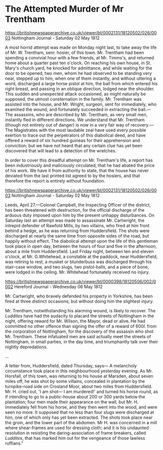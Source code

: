 # The Attempted Murder of Mr Trentham


https://britishnewspaperarchive.co.uk/viewer/bl/0002131/18120502/026/0003
Nottingham Journal - Saturday 02 May 1812

A most horrid attempt was made on Monday night last, to take away the life of Mr. W. Trentham, senr. hosier, of this town. Mr. Trentham had been spending a convivial hour with a few friends, at Mr. Timms's, and returned home about a quarter past ten o'clock. On reaching his own house, in St. Mary's church yard, he knocked for admittance, and while waiting for the door to be opened, two men, whom he had observed to be standing very near, stepped up to him, when one of them instantly, and without uttering a word, discharged a large horse pistol at him, the ball from which entered his right breast, and passing in an oblique direction, lodged near the shoulder. This sudden and unexpected attack occasioned, as might naturally be supposed, the utmost consternation in the family. Mr. Trentham was assisted into the house, and Mr. Wright, surgeon, sent for immediately, who examined the wound, and fortunately succeeded in extracting the ball.—The assassins, who are described by Mr. Trentham, as very small men, instantly fled in different directions. We understand that Mr. Trentham (though not entirely out of danger) is now in a very fair way of recovery.—The Magistrates with the most laudable zeal have used every possible exertion to trace out the perpetrators of this diabolical deed, and have offered a reward of six hundred guineas for their apprehension and conviction; but we have not heard that any certain clue has yet been discovered that will lead to a detection of the wretches.

In order to cover this dreadful attempt on Mr. Trentham's life, a report has been industriously and maliciously circulated, that he had abated the price of his work. We have it from authority to state, that the house has never deviated from the last printed list agreed to by the hosiers, and that therefore the report is entirely without foundation.



https://britishnewspaperarchive.co.uk/viewer/bl/0002131/18120502/026/0003
Nottingham Journal - Saturday 02 May 1812

Leeds, April 27.—Colonel Campbell, the Inspecting Officer of the district, has been threatened with destruction, for the official discharge of the arduous duty imposed upon him by the present unhappy disturbances. On Saturday last an attempt was made to assassinate Mr. Cartwright, the intrepid defender of Rawfold Mills, by two villains, who fired at him front behind a hedge, as he was returning from Huddersfield. The shots were discharged at nearly the same time from opposite sides of the road, but happily without effect. The diabolical attempt upon the life of this gentleman took place in open day, between the hours of four and five in the afternoon, about a mile from Huddersfield. Last Friday night, between ten and eleven o'clock, at Mr. G.Whitehead, a constable at the paddock, near Huddersfield, was retiring to rest, a musket or blunderbuss was discharged through his stair-case window, and two slugs, two pistol-balls, and a piece of bone, were lodged in the ceiling. Mr. Whitehead fortunately received no injury.

https://britishnewspaperarchive.co.uk/viewer/bl/0000398/18120506/002/0002
Hereford Journal - Wednesday 06 May 1812

Mr. Cartwright, who bravely defended his property in Yorkshire, has been fired at three distinct occasions; but without doing him the slightest injury.

Mr. Trentham, notwithstanding his alarming wound, is likely to recover. The *Luddites* have had the audacity to placard the streets of Nottingham in the night, offering reward for Mr. Wilson, the Mayor, dead or alive. He had committed no other offence than signing the offer of a reward of 600*l.* from the corporation of Nottingham, for the discovery of the assassin who shot Mr. Trentham. These infatuated men are said actually meet the streets of Nottingham, in small parties, in the day time, and triumphantly talk over their nightly depredations.

...

A letter from, Huddersfield, dated Thursday, says— A melancholy circumstance took place in this neighbourhood yesterday evening. As Mr. Horsfall, of this town, was returning to his house at Marsden, about seven miles off, he was shot by some villains, concealed in plantation by the turnpike-road side on Crosland Moor, about two miles from Huddersfield. Mr. H. cried out, 'I am shot— I am murdered!' and turned his horse round, as if intending to go to a public-house about 200 or 300 yards below the plantation; four men made their appearance on the wall, but Mr. H. immediately fell from his horse, and they then went into the wood, and were seen no more. It supposed that no less than four slugs were discharged at him, one of which only has yet been extracted. The shots took place near the groin, and the lower part of the abdomen. Mr H. was concerned in a mill where shear-frames are used for dressing cloth; and it is his undaunted resolution in resisting the daring-association of frame breakers, called *Luddites*, that has marked him out for the vengeance of those lawless ruffians."